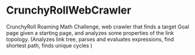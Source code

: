 CrunchyRollWebCrawler
=====================

CrunchyRoll Roaming Math Challenge, web crawler that finds a target Goal page given a starting page, and analyzes some properties of the link topology. (Analyzes link tree, parses and evaluates expressions, find shortest path, finds unique cycles )
